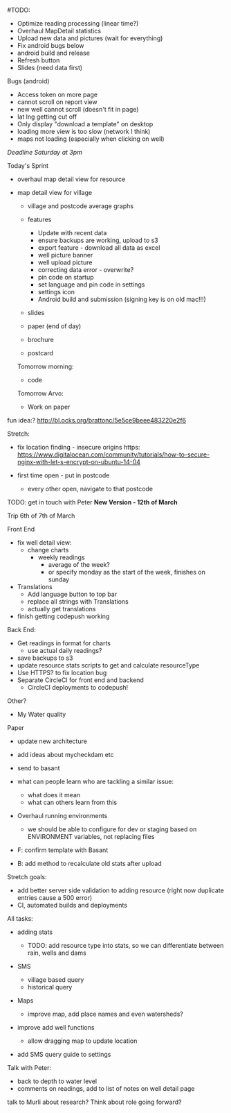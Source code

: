 



#TODO:
- Optimize reading processing (linear time?)
- Overhaul MapDetail statistics
- Upload new data and pictures (wait for everything)
- Fix android bugs below
- android build and release
- Refresh button
- Slides (need data first)

Bugs (android)
- Access token on more page
- cannot scroll on report view
- new well cannot scroll (doesn't fit in page)
- lat lng getting cut off
- Only display "download a template" on desktop
- loading more view is too slow (network I think)
- maps not loading (especially when clicking on well)


*Deadline Saturday at 3pm*

Today's Sprint
- overhaul map detail view for resource


- map detail view for village
  - village and postcode average graphs

  - features
    - Update with recent data
    - ensure backups are working, upload to s3
    - export feature - download all data as excel
    - well picture banner
    - well upload picture
    - correcting data error - overwrite?
    - pin code on startup
    - set language and pin code in settings
    - settings icon
    - Android build and submission (signing key is on old mac!!!)

  - slides
  - paper (end of day)
  - brochure
  - postcard




  Tomorrow morning:
  -  code

  Tomorrow Arvo:
  - Work on paper


fun idea:?
http://bl.ocks.org/brattonc/5e5ce9beee483220e2f6


Stretch:
- fix location finding - insecure origins
  https:
  https://www.digitalocean.com/community/tutorials/how-to-secure-nginx-with-let-s-encrypt-on-ubuntu-14-04

- first time open - put in postcode
  - every other open, navigate to that postcode



TODO: get in touch with Peter
**New Version - 12th of March**

Trip 6th of 7th of March





Front End

- fix well detail view:
  - change charts
    - weekly readings
      - average of the week?
      - or specify monday as the start of the week, finishes on sunday
- Translations
  - Add language button to top bar
  - replace all strings with Translations
  - actually get translations
- finish getting codepush working

Back End:
- Get readings in format for charts
  - use actual daily readings?
- save backups to s3
- update resource stats scripts to get and calculate resourceType
- Use HTTPS? to fix location bug
- Separate CircleCI for front end and backend
  - CircleCI deployments to codepush!

Other?
- My Water quality

Paper
  - update new architecture
  - add ideas about mycheckdam etc
  - send to basant
  - what can people learn who are tackling a similar issue:
    - what does it mean
    - what can others learn from this


- Overhaul running environments
  - we should be able to configure for dev or staging based on ENVIRONMENT variables, not replacing files


- F: confirm template with Basant
- B: add method to recalculate old stats after upload


Stretch goals:
 - add better server side validation to adding resource (right now duplicate entries cause a 500 error)
 - CI, automated builds and deployments


All tasks:
- adding stats
  - TODO: add resource type into stats, so we can differentiate between rain, wells and dams

- SMS
  - village based query
  - historical query


- Maps
  - improve map, add place names and even watersheds?

- improve add well functions
  - allow dragging map to update location

- add SMS query guide to settings





Talk with Peter:
- back to depth to water level
- comments on readings, add to list of notes on well detail page


talk to Murli about research?
Think about role going forward?
